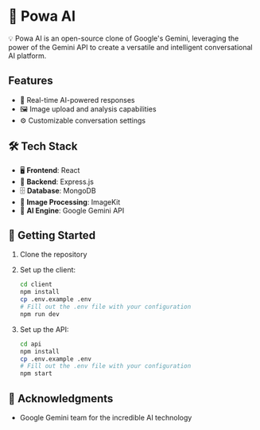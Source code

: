 # 🚀 Powa AI

💡 Powa AI is an open-source clone of Google's Gemini, leveraging the power of the Gemini API to create a versatile and intelligent conversational AI platform.

## Features

- 🤖 Real-time AI-powered responses
- 🖼️ Image upload and analysis capabilities
- ⚙️ Customizable conversation settings

 ## 🛠️ Tech Stack

- 🖥️ **Frontend**: React
- 🔧 **Backend**: Express.js
- 🗄️ **Database**: MongoDB
- 🎨 **Image Processing**: ImageKit
- 🧠 **AI Engine**: Google Gemini API

## 🏁 Getting Started

1. Clone the repository

2. Set up the client:
   ```bash
   cd client
   npm install
   cp .env.example .env
   # Fill out the .env file with your configuration
   npm run dev
   ```

3. Set up the API:
   ```bash
   cd api
   npm install
   cp .env.example .env
   # Fill out the .env file with your configuration
   npm start
   ```


 ## 🙏 Acknowledgments

- Google Gemini team for the incredible AI technology
